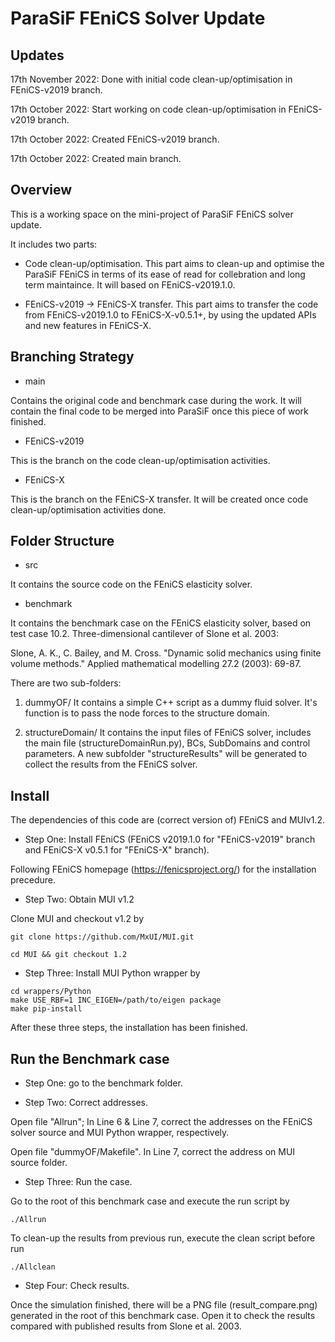 # ParaSiF FEniCS Solver Update

## Updates

17th November 2022: Done with initial code clean-up/optimisation in FEniCS-v2019 branch.

17th October 2022: Start working on code clean-up/optimisation in FEniCS-v2019 branch.

17th October 2022: Created FEniCS-v2019 branch.

17th October 2022: Created main branch.

## Overview

This is a working space on the mini-project of ParaSiF FEniCS solver update. 

It includes two parts:
* Code clean-up/optimisation.
This part aims to clean-up and optimise the ParaSiF FEniCS in terms of its ease of read for collebration and long term maintaince. It will based on FEniCS-v2019.1.0.

* FEniCS-v2019 -> FEniCS-X transfer.
This part aims to transfer the code from FEniCS-v2019.1.0 to FEniCS-X-v0.5.1+, by using the updated APIs and new features in FEniCS-X.

## Branching Strategy

* main

Contains the original code and benchmark case during the work. It will contain the final code to be merged into ParaSiF once this piece of work finished.

* FEniCS-v2019

This is the branch on the code clean-up/optimisation activities.

* FEniCS-X

This is the branch on the FEniCS-X transfer. It will be created once code clean-up/optimisation activities done.

## Folder Structure

* src

It contains the source code on the FEniCS elasticity solver.

* benchmark

It contains the benchmark case on the FEniCS elasticity solver, based on test case 10.2. Three-dimensional cantilever of Slone et al. 2003:

Slone, A. K., C. Bailey, and M. Cross. "Dynamic solid mechanics using finite volume methods." Applied mathematical modelling 27.2 (2003): 69-87.

There are two sub-folders: 

1. dummyOF/
It contains a simple C++ script as a dummy fluid solver. It's function is to pass the node forces to the structure domain.  

2. structureDomain/
It contains the input files of FEniCS solver, includes the main file (structureDomainRun.py), BCs, SubDomains and control parameters. A new subfolder "structureResults" will be generated to collect the results from the FEniCS solver. 

## Install

The dependencies of this code are (correct version of) FEniCS and MUIv1.2.

* Step One: Install FEniCS (FEniCS v2019.1.0 for "FEniCS-v2019" branch and FEniCS-X v0.5.1 for "FEniCS-X" branch).

Following FEniCS homepage (https://fenicsproject.org/) for the installation precedure.

* Step Two: Obtain MUI v1.2 

Clone MUI and checkout v1.2 by

```
git clone https://github.com/MxUI/MUI.git

cd MUI && git checkout 1.2

```

* Step Three: Install MUI Python wrapper by
```
cd wrappers/Python
make USE_RBF=1 INC_EIGEN=/path/to/eigen package
make pip-install
```

After these three steps, the installation has been finished.

## Run the Benchmark case

* Step One: go to the benchmark folder.


* Step Two: Correct addresses.

Open file "Allrun"; In Line 6 & Line 7, correct the addresses on the FEniCS solver source and MUI Python wrapper, respectively.

Open file "dummyOF/Makefile". In Line 7, correct the address on MUI source folder.


* Step Three: Run the case.

Go to the root of this benchmark case and execute the run script by
```
./Allrun
```
To clean-up the results from previous run, execute the clean script before run
```
./Allclean
```

* Step Four: Check results. 

Once the simulation finished, there will be a PNG file (result_compare.png) generated in the root of this benchmark case. Open it to check the results compared with published results from Slone et al. 2003.
